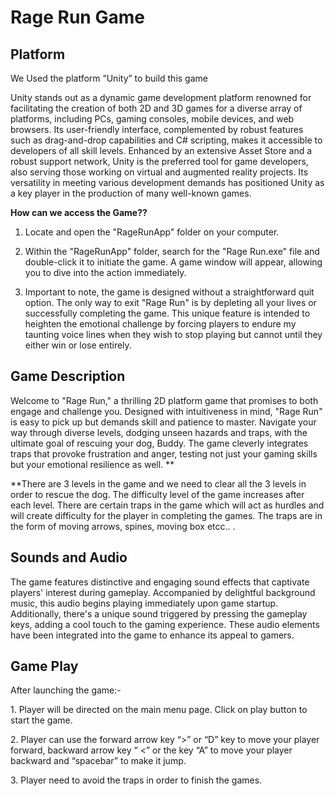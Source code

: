 # Rage Run Game

## Platform

We Used the platform “Unity” to build this game

Unity stands out as a dynamic game development platform renowned for
facilitating the creation of both 2D and 3D games for a diverse array of
platforms, including PCs, gaming consoles, mobile devices, and web
browsers. Its user-friendly interface, complemented by robust features
such as drag-and-drop capabilities and C# scripting, makes it accessible
to developers of all skill levels. Enhanced by an extensive Asset Store
and a robust support network, Unity is the preferred tool for game
developers, also serving those working on virtual and augmented reality
projects. Its versatility in meeting various development demands has
positioned Unity as a key player in the production of many well-known
games.

**How can we access the Game??**

1. Locate and open the "RageRunApp" folder on your computer.

2. Within the "RageRunApp" folder, search for the "Rage Run.exe" file and double-click it to initiate the game. A game window will appear, allowing you to dive into the action immediately.

3. Important to note, the game is designed without a straightforward quit option. The only way to exit "Rage Run" is by depleting all your lives or successfully completing the game. This unique feature is intended to heighten the emotional challenge by forcing players to endure my taunting voice lines when they wish to stop playing but cannot until they either win or lose entirely.

## Game Description 

Welcome to "Rage Run," a thrilling 2D platform game that promises to
both engage and challenge you. Designed with intuitiveness in mind,
"Rage Run" is easy to pick up but demands skill and patience to master.
Navigate your way through diverse levels, dodging unseen hazards and
traps, with the ultimate goal of rescuing your dog, Buddy. The game
cleverly integrates traps that provoke frustration and anger, testing
not just your gaming skills but your emotional resilience as well. **  
  
**There are 3 levels in the game and we need to clear all the 3 levels
in order to rescue the dog. The difficulty level of the game increases
after each level. There are certain traps in the game which will act as
hurdles and will create difficulty for the player in completing the
games. The traps are in the form of moving arrows, spines, moving box
etcc.. .

## Sounds and Audio 

The game features distinctive and engaging sound effects that captivate
players' interest during gameplay. Accompanied by delightful background
music, this audio begins playing immediately upon game startup.
Additionally, there's a unique sound triggered by pressing the gameplay
keys, adding a cool touch to the gaming experience. These audio elements
have been integrated into the game to enhance its appeal to gamers.

## Game Play 

After launching the game:-

1\. Player will be directed on the main menu page. Click on play button
to start the game.

2\. Player can use the forward arrow key “>” or “D” key to move your
player forward, backward arrow key “ \<” or the key “A” to move your
player backward and “spacebar” to make it jump.

3\. Player need to avoid the traps in order to finish the games.

